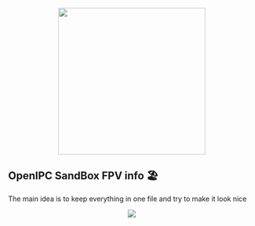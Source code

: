 <p align="center">
<image src="img/logo_dark.png" width="300"/>
</p>

## OpenIPC SandBox FPV info 🏖️

The main idea is to keep everything in one file and try to make it look nice

<p align="center">
<image src="img/view_1.png">
</p>